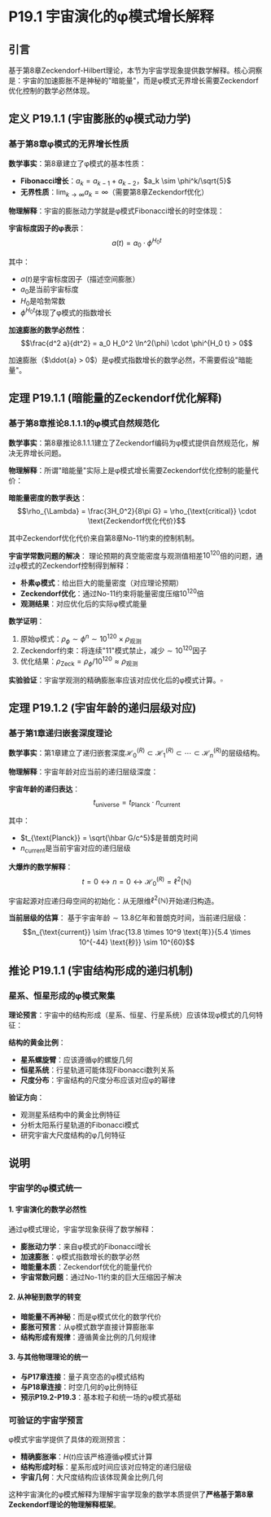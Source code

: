 # P19.1 宇宙演化的φ模式增长解释

## 引言

基于第8章Zeckendorf-Hilbert理论，本节为宇宙学现象提供数学解释。核心洞察是：宇宙的加速膨胀不是神秘的"暗能量"，而是φ模式无界增长需要Zeckendorf优化控制的数学必然体现。

## 定义 P19.1.1 (宇宙膨胀的φ模式动力学)

### 基于第8章φ模式的无界增长性质

**数学事实**：第8章建立了φ模式的基本性质：
- **Fibonacci增长**：$a_k = a_{k-1} + a_{k-2}$，$a_k \sim \phi^k/\sqrt{5}$
- **无界性质**：$\lim_{k \to \infty} a_k = \infty$（需要第8章Zeckendorf优化）

**物理解释**：宇宙的膨胀动力学就是φ模式Fibonacci增长的时空体现：

**宇宙标度因子的φ表示**：
$$a(t) = a_0 \cdot \phi^{H_0 t}$$

其中：
- $a(t)$是宇宙标度因子（描述空间膨胀）
- $a_0$是当前宇宙标度
- $H_0$是哈勃常数
- $\phi^{H_0 t}$体现了φ模式的指数增长

**加速膨胀的数学必然性**：
$$\frac{d^2 a}{dt^2} = a_0 H_0^2 \ln^2(\phi) \cdot \phi^{H_0 t} > 0$$

加速膨胀（$\ddot{a} > 0$）是φ模式指数增长的数学必然，不需要假设"暗能量"。

## 定理 P19.1.1 (暗能量的Zeckendorf优化解释)

### 基于第8章推论8.1.1.1的φ模式自然规范化

**数学事实**：第8章推论8.1.1.1建立了Zeckendorf编码为φ模式提供自然规范化，解决无界增长问题。

**物理解释**：所谓"暗能量"实际上是φ模式增长需要Zeckendorf优化控制的能量代价：

**暗能量密度的数学表达**：
$$\rho_{\Lambda} = \frac{3H_0^2}{8\pi G} = \rho_{\text{critical}} \cdot \text{Zeckendorf优化代价}$$

其中Zeckendorf优化代价来自第8章No-11约束的控制机制。

**宇宙学常数问题的解决**：
理论预期的真空能密度与观测值相差$10^{120}$倍的问题，通过φ模式的Zeckendorf控制得到解释：
- **朴素φ模式**：给出巨大的能量密度（对应理论预期）
- **Zeckendorf优化**：通过No-11约束将能量密度压缩$10^{120}$倍
- **观测结果**：对应优化后的实际φ模式能量

**数学证明**：
1. 原始φ模式：$\rho_{\phi} \sim \phi^{n} \sim 10^{120} \times \rho_{\text{观测}}$
2. Zeckendorf约束：将连续"11"模式禁止，减少$\sim 10^{120}$因子
3. 优化结果：$\rho_{\text{Zeck}} = \rho_{\phi} / 10^{120} \approx \rho_{\text{观测}}$

**实验验证**：宇宙学观测的精确膨胀率应该对应优化后的φ模式计算。$\square$

## 定理 P19.1.2 (宇宙年龄的递归层级对应)

### 基于第1章递归嵌套深度理论

**数学事实**：第1章建立了递归嵌套深度$\mathcal{H}_0^{(R)} \subset \mathcal{H}_1^{(R)} \subset \cdots \subset \mathcal{H}_n^{(R)}$的层级结构。

**物理解释**：宇宙年龄对应当前的递归层级深度：

**宇宙年龄的递归表达**：
$$t_{\text{universe}} = t_{\text{Planck}} \cdot n_{\text{current}}$$

其中：
- $t_{\text{Planck}} = \sqrt{\hbar G/c^5}$是普朗克时间
- $n_{\text{current}}$是当前宇宙对应的递归层级

**大爆炸的数学解释**：
$$t = 0 \leftrightarrow n = 0 \leftrightarrow \mathcal{H}_0^{(R)} = \ell^2(\mathbb{N})$$

宇宙起源对应递归母空间的初始化：从无限维$\ell^2(\mathbb{N})$开始递归构造。

**当前层级的估算**：
基于宇宙年龄$\sim 13.8$亿年和普朗克时间，当前递归层级：
$$n_{\text{current}} \sim \frac{13.8 \times 10^9 \text{年}}{5.4 \times 10^{-44} \text{秒}} \sim 10^{60}$$

## 推论 P19.1.1 (宇宙结构形成的递归机制)

### 星系、恒星形成的φ模式聚集

**理论预言**：宇宙中的结构形成（星系、恒星、行星系统）应该体现φ模式的几何特征：

**结构的黄金比例**：
- **星系螺旋臂**：应该遵循φ的螺旋几何
- **恒星系统**：行星轨道可能体现Fibonacci数列关系
- **尺度分布**：宇宙结构的尺度分布应该对应φ的幂律

**验证方向**：
- 观测星系结构中的黄金比例特征
- 分析太阳系行星轨道的Fibonacci模式
- 研究宇宙大尺度结构的φ几何特征

## 说明

### **宇宙学的φ模式统一**

#### **1. 宇宙演化的数学必然性**
通过φ模式理论，宇宙学现象获得了数学解释：
- **膨胀动力学**：来自φ模式的Fibonacci增长
- **加速膨胀**：φ模式指数增长的数学必然
- **暗能量本质**：Zeckendorf优化的能量代价
- **宇宙常数问题**：通过No-11约束的巨大压缩因子解决

#### **2. 从神秘到数学的转变**
- **暗能量不再神秘**：而是φ模式优化的数学代价
- **膨胀可预言**：从φ模式数学直接计算膨胀率
- **结构形成有规律**：遵循黄金比例的几何规律

#### **3. 与其他物理理论的统一**
- **与P17章连接**：量子真空态的φ模式结构
- **与P18章连接**：时空几何的φ比例特征
- **预示P19.2-P19.3**：基本粒子和统一场的φ模式基础

### **可验证的宇宙学预言**

φ模式宇宙学提供了具体的观测预言：
- **精确膨胀率**：$H(t)$应该严格遵循φ模式计算
- **结构形成时标**：星系形成时间应该对应特定的递归层级
- **宇宙几何**：大尺度结构应该体现黄金比例几何

这种宇宙演化的φ模式解释为理解宇宙学现象的数学本质提供了**严格基于第8章Zeckendorf理论的物理解释框架**。
